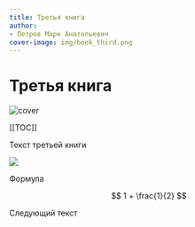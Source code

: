 ```yaml
---
title: Третья книга
author:
- Петров Марк Анатольевич
cover-image: img/book_third.png
---
```


# Третья книга

![cover](/img/book_third.png)

[[TOC]]

Текст третьей книги

![](/img/book_third-01.png)

Формула

$$
1 + \frac{1}{2}
$$

Следующий текст